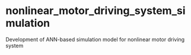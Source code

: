 # nonlinear_motor_driving_system_simulation
 Development of ANN-based simulation model for nonlinear motor driving system
